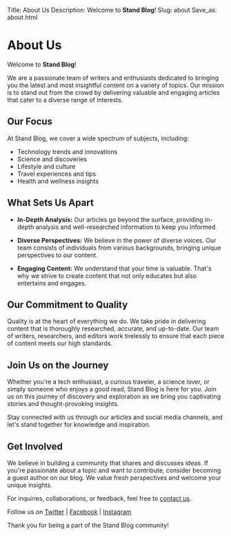 Title: About Us
Description: Welcome to **Stand Blog**!
Slug: about
Save_as: about.html


# About Us

Welcome to **Stand Blog**!

We are a passionate team of writers and enthusiasts dedicated to bringing you the latest and most insightful content on a variety of topics. Our mission is to stand out from the crowd by delivering valuable and engaging articles that cater to a diverse range of interests.

## Our Focus

At Stand Blog, we cover a wide spectrum of subjects, including:

- Technology trends and innovations
- Science and discoveries
- Lifestyle and culture
- Travel experiences and tips
- Health and wellness insights

## What Sets Us Apart

- **In-Depth Analysis:** Our articles go beyond the surface, providing in-depth analysis and well-researched information to keep you informed.

- **Diverse Perspectives:** We believe in the power of diverse voices. Our team consists of individuals from various backgrounds, bringing unique perspectives to our content.

- **Engaging Content:** We understand that your time is valuable. That's why we strive to create content that not only educates but also entertains and engages.

## Our Commitment to Quality

Quality is at the heart of everything we do. We take pride in delivering content that is thoroughly researched, accurate, and up-to-date. Our team of writers, researchers, and editors work tirelessly to ensure that each piece of content meets our high standards.

## Join Us on the Journey

Whether you're a tech enthusiast, a curious traveler, a science lover, or simply someone who enjoys a good read, Stand Blog is here for you. Join us on this journey of discovery and exploration as we bring you captivating stories and thought-provoking insights.

Stay connected with us through our articles and social media channels, and let's stand together for knowledge and inspiration.

## Get Involved

We believe in building a community that shares and discusses ideas. If you're passionate about a topic and want to contribute, consider becoming a guest author on our blog. We value fresh perspectives and welcome your unique insights.

For inquiries, collaborations, or feedback, feel free to [contact us](/contact).

Follow us on [Twitter](https://twitter.com/standblog) | [Facebook](https://facebook.com/standblog) | [Instagram](https://instagram.com/standblog)

Thank you for being a part of the Stand Blog community!
